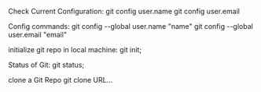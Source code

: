 Check Current Configuration:
git config user.name
git config user.email

Config commands:
git config --global user.name "name"
git config --global user.email "email"



initialize git repo in local machine:
git init;

Status of Git:
git status;

clone  a Git Repo
git clone URL...


